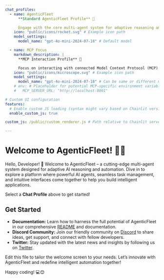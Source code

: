```yaml
---
chat_profiles:
  - name: AgenticFleet
      **Standard AgenticFleet Profile** 🚀

      Engage with the core multi-agent system for adaptive reasoning and task automation. Uses the default Azure OpenAI model configured for general tasks.
    icon: "public/icons/rocket.svg" # Example icon path
    model_settings:
      model_name: "gpt-4o-mini-2024-07-18" # Default model

  - name: MCP Focus
    markdown_description: |
      **MCP Interaction Profile** 🔬

      Focus on interacting with connected Model Context Protocol (MCP) servers and tools. Ideal for tasks requiring external tool usage or specific data access via MCP.
    icon: "public/icons/microscope.svg" # Example icon path
    model_settings:
      model_name: "gpt-4o-mini-2024-07-18" # Can be same or different model
    # env: # Placeholder for potential MCP-specific environment variables
    #   MCP_SERVER_URL: "http://localhost:8001"

# Custom UI configuration
features:
  # Enable custom JS loading (syntax might vary based on Chainlit version)
  enable_custom_js: true

custom_js: /public/custom_renderer.js # Path relative to Chainlit server root

---
```


# Welcome to AgenticFleet! 🚀🤖

Hello, Developer! 👋 Welcome to AgenticFleet – a cutting-edge multi-agent system designed for adaptive AI reasoning and automation. Dive in to explore a platform where powerful AI agents, seamless task management, and intuitive interfaces come together to help you build intelligent applications.

Select a **Chat Profile** above to get started!

## Get Started

- **Documentation:** Learn how to harness the full potential of AgenticFleet in our comprehensive [README](README.md) and documentation.
- **Discord Community:** Join our friendly community on [Discord](https://discord.gg/ebgy7gtZHK) to share ideas, get support, and connect with fellow developers.
- **Twitter:** Stay updated with the latest news and insights by following us on [Twitter](https://x.com/agenticfleet).

Edit this file to tailor the welcome screen to your needs. Let’s innovate with AgenticFleet and redefine intelligent automation together!

Happy coding! 💻😊
